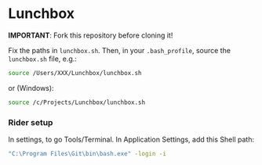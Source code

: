 # Lunchbox

__IMPORTANT__: Fork this repository before cloning it! 

Fix the paths in `lunchbox.sh`. Then, in your `.bash_profile`, source the `lunchbox.sh` file, e.g.:

```bash
source /Users/XXX/Lunchbox/lunchbox.sh
```

or (Windows):

```bash
source /c/Projects/Lunchbox/lunchbox.sh
```

### Rider setup
In settings, to go Tools/Terminal. In Application Settings, add this Shell path:
```bash
"C:\Program Files\Git\bin\bash.exe" -login -i
```
